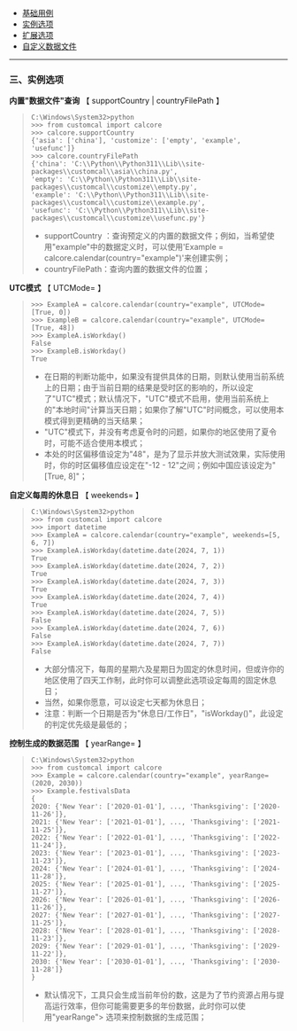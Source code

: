 - [基础用例](1.basicUsage.md)
- [实例选项](2.instanceOptions_I.md)
- [扩展选项](3.extendedOption.md)
- [自定义数据文件](4.customDataFile.md)  
---
### 三、实例选项
**内置"数据文件"查询** 【 supportCountry | countryFilePath 】
> ```
> C:\Windows\System32>python
> >>> from customcal import calcore
> >>> calcore.supportCountry
> {'asia': ['china'], 'customize': ['empty', 'example', 'usefunc']}
> >>> calcore.countryFilePath
> {'china': 'C:\\Python\\Python311\\Lib\\site-packages\\customcal\\asia\\china.py',
> 'empty': 'C:\\Python\\Python311\\Lib\\site-packages\\customcal\\customize\\empty.py',
> 'example': 'C:\\Python\\Python311\\Lib\\site-packages\\customcal\\customize\\example.py',
> 'usefunc': 'C:\\Python\\Python311\\Lib\\site-packages\\customcal\\customize\\usefunc.py'}
> ```
> - supportCountry ：查询预定义的内置的数据文件；例如，当希望使用"example"中的数据定义时，可以使用'Example = calcore.calendar(country="example")'来创建实例；
> - countryFilePath：查询内置的数据文件的位置；

**UTC模式** 【 UTCMode= 】
> ```
> >>> ExampleA = calcore.calendar(country="example", UTCMode=[True, 0])
> >>> ExampleB = calcore.calendar(country="example", UTCMode=[True, 48])
> >>> ExampleA.isWorkday()
> False
> >>> ExampleB.isWorkday()
> True
> ```
> - 在日期的判断功能中，如果没有提供具体的日期，则默认使用当前系统上的日期；由于当前日期的结果是受时区的影响的，所以设定了"UTC"模式；默认情况下，"UTC"模式不启用，使用当前系统上的"本地时间"计算当天日期；如果你了解"UTC"时间概念，可以使用本模式得到更精确的当天结果；
> - "UTC"模式下，并没有考虑夏令时的问题，如果你的地区使用了夏令时，可能不适合使用本模式；
> - 本处的时区偏移值设定为"48"，是为了显示并放大测试效果，实际使用时，你的时区偏移值应设定在"-12 - 12"之间；例如中国应该设定为"[True, 8]"；

**自定义每周的休息日** 【 weekends= 】
> ```
> C:\Windows\System32>python
> >>> from customcal import calcore
> >>> import datetime
> >>> ExampleA = calcore.calendar(country="example", weekends=[5, 6, 7])
> >>> ExampleA.isWorkday(datetime.date(2024, 7, 1))
> True
> >>> ExampleA.isWorkday(datetime.date(2024, 7, 2))
> True
> >>> ExampleA.isWorkday(datetime.date(2024, 7, 3))
> True
> >>> ExampleA.isWorkday(datetime.date(2024, 7, 4))
> True
> >>> ExampleA.isWorkday(datetime.date(2024, 7, 5))
> False
> >>> ExampleA.isWorkday(datetime.date(2024, 7, 6))
> False
> >>> ExampleA.isWorkday(datetime.date(2024, 7, 7))
> False
> ```
> - 大部分情况下，每周的星期六及星期日为固定的休息时间，但或许你的地区使用了四天工作制，此时你可以调整此选项设定每周的固定休息日；
> - 当然，如果你愿意，可以设定七天都为休息日；
> - 注意：判断一个日期是否为"休息日/工作日"，"isWorkday()"，此设定的判定优先级是最低的；

**控制生成的数据范围** 【 yearRange= 】
> ```
> C:\Windows\System32>python
> >>> from customcal import calcore
> >>> Example = calcore.calendar(country="example", yearRange=(2020, 2030))
> >>> Example.festivalsData
> {
> 2020: {'New Year': ['2020-01-01'], ..., 'Thanksgiving': ['2020-11-26']}, 
> 2021: {'New Year': ['2021-01-01'], ..., 'Thanksgiving': ['2021-11-25']}, 
> 2022: {'New Year': ['2022-01-01'], ..., 'Thanksgiving': ['2022-11-24']}, 
> 2023: {'New Year': ['2023-01-01'], ..., 'Thanksgiving': ['2023-11-23']}, 
> 2024: {'New Year': ['2024-01-01'], ..., 'Thanksgiving': ['2024-11-28']}, 
> 2025: {'New Year': ['2025-01-01'], ..., 'Thanksgiving': ['2025-11-27']}, 
> 2026: {'New Year': ['2026-01-01'], ..., 'Thanksgiving': ['2026-11-26']}, 
> 2027: {'New Year': ['2027-01-01'], ..., 'Thanksgiving': ['2027-11-25']}, 
> 2028: {'New Year': ['2028-01-01'], ..., 'Thanksgiving': ['2028-11-23']}, 
> 2029: {'New Year': ['2029-01-01'], ..., 'Thanksgiving': ['2029-11-22']}, 
> 2030: {'New Year': ['2030-01-01'], ..., 'Thanksgiving': ['2030-11-28']}
> }
> ```
> - 默认情况下，工具只会生成当前年份的数，这是为了节约资源占用与提高运行效率，但你可能需要更多的年份数据，此时你可以使用"yearRange"> 选项来控制数据的生成范围；
